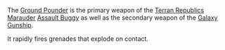 The [Ground Pounder](Ground_Pounder.md) is the primary weapon of
the [Terran Republics](../etc/Terran_Republic.md)
[Marauder](../vehicles/Marauder.md) [Assault
Buggy](<Assault_Buggy_(Certification).md>) as well as the secondary weapon of the
[Galaxy Gunship](../vehicles/Galaxy_Gunship.md).

It rapidly fires grenades that explode on contact.

<!--[Category:Terminology](Category:Terminology.md)-->

